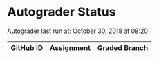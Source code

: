 # Autograder Status
Autograder last run at: October 30, 2018 at 08:20

| GitHub ID | Assignment | Graded Branch |
|-----------|------------|---------------|
